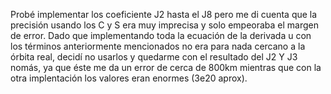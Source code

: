 Probé implementar los coeficiente J2 hasta el J8 pero me di cuenta que la precisión usando los C y S era muy imprecisa y solo empeoraba el margen de error. Dado que implementando toda la ecuación de la derivada u con los términos anteriormente mencionados no era para nada cercano a la órbita real, decidí no usarlos y quedarme con el resultado del J2 Y J3 nomás, ya que éste me da un error de cerca de 800km mientras que con la otra implentación los valores eran enormes (3e20 aprox). 
